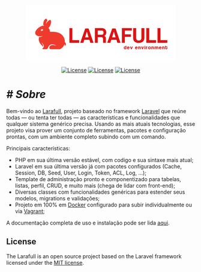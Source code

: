 <p align="center"><img src="./resources/images/logos/larafull-logo-orange.png" width="400"></p>

<p align="center">
<a href="https://github.com/medeirosinacio/laravel7-my-startpackk"><img src="https://img.shields.io/badge/laravel-v7.0-orange" alt="License"></a>	<a href="https://github.com/medeirosinacio/laravel7-my-startpackk"><img src="https://img.shields.io/badge/php-v7.4.9-blue" alt="License"></a>	<a href="https://packagist.org/packages/laravel/framework"><img src="https://poser.pugx.org/laravel/framework/license.svg" alt="License"></a>
</p>






# *# Sobre*

Bem-vindo ao [Larafull](https://github.com/medeirosinacio/larafull), projeto baseado no framework [Laravel](https://laravel.com/) que reúne todas — ou tenta ter todas — as características e funcionalidades que qualquer sistema genérico precisa. Usando as mais atuais tecnologias, esse projeto visa prover um conjunto de ferramentas, pacotes e configuração prontas, com um ambiente completo subindo com um comando.


Principais características:

- PHP em sua última versão estável, com codigo e sua sintaxe mais atual;
- Laravel em sua última versão já com pacotes configurados (Cache, Session, DB, Seed, User, Login, Token, ACL, Log, ...);
- Template de administração pronto e componentizado para tabelas, listas, perfil, CRUD, e muito mais (chega de lidar com front-end);
- Diversas classes com funcionalidades genéricas  para estender seus modelos, migrations e validações;
- Projeto em 100% em [Docker](https://www.docker.com/) configurado para subir individualmente ou via [Vagrant](https://www.vagrantup.com/);

A documentação completa de uso e instalação pode ser lida [aqui](.docs/documentation.md).

## License

The Larafull is an open source project based on the Laravel framework licensed under the [MIT license](https://opensource.org/licenses/MIT).

